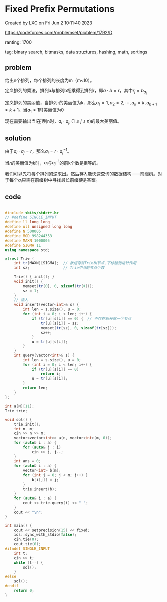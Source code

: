 # Fixed Prefix Permutations

Created by LXC on Fri Jun  2 10:11:40 2023

https://codeforces.com/problemset/problem/1792/D

ranting: 1700

tag: binary search, bitmasks, data structures, hashing, math, sortings

## problem

给出n个排列，每个排列的长度为m（m<10）。

定义排列的乘法，排列a与排列b相乘得到排列r，即$a\cdot b= r$，其中$r_j = b_{a_{j}}$

定义排列的美丽值，当排列r的美丽值为k，那么$a_{1} = 1, a_{2} = 2, \cdots, a_{k} = k, a_{k+1} \ne k+1$。当$a_{1} \ne 1$时美丽值为0

现在需要输出当i在1到n时，$a_i\cdot a_j, (1\le j\le n)$的最大美丽值。

## solution

由于$a_i\cdot a_j= r$，那么$a_i = r\cdot a_j^{-1}$。

当$r$的美丽值为$k$时，$a_i$与$a_j^{-1}$的前k个数是相等的。

我们可以先将每个排列的逆求出。然后存入能快速查询的数据结构——前缀树。对于每个$a_i$只需在前缀树中寻找最长前缀便是答案。

## code

``` cpp

#include <bits/stdc++.h>
// #define SINGLE_INPUT
#define ll long long
#define ull unsigned long long
#define N 500005
#define MOD 998244353
#define MAXN 1000005
#define SIGMA 11
using namespace std;

struct Trie {
    int tr[MAXN][SIGMA];  // 数组存储Trie树节点,下标起到指针作用
    int sz;               // Trie中当前节点个数

    Trie() { init(); }
    void init() {
        memset(tr[0], 0, sizeof(tr[0]));
        sz = 1;
    }
    // 插入
    void insert(vector<int>& s) {
        int len = s.size(), u = 0;
        for (int i = 0; i < len; i++) {
            if (tr[u][s[i]] == 0) {  // 不存在新开就一个节点
                tr[u][s[i]] = sz;
                memset(tr[sz], 0, sizeof(tr[sz]));
                sz++;
            }
            u = tr[u][s[i]];
        }
    }
    int query(vector<int>& s) {
        int len = s.size(), u = 0;
        for (int i = 0; i < len; i++) {
            if (tr[u][s[i]] == 0)
                return i;
            u = tr[u][s[i]];
        }
        return len;
    }
};

int a[N][11];
Trie trie;

void sol() {
    trie.init();
    int n, m;
    cin >> n >> m;
    vector<vector<int>> a(n, vector<int>(m, 0));
    for (auto& i : a) {
        for (auto& j : i)
            cin >> j, j--;
    }
    int ans = 0;
    for (auto& i : a) {
        vector<int> b(m);
        for (int j = 0; j < m; j++) {
            b[i[j]] = j;
        }
        trie.insert(b);
    }
    for (auto& i : a) {
        cout << trie.query(i) << " ";
    }
    cout << "\n";
}

int main() {
    cout << setprecision(15) << fixed;
    ios::sync_with_stdio(false);
    cin.tie(0);
    cout.tie(0);
#ifndef SINGLE_INPUT
    int t;
    cin >> t;
    while (t--) {
        sol();
    }
#else
    sol();
#endif
    return 0;
}

```
